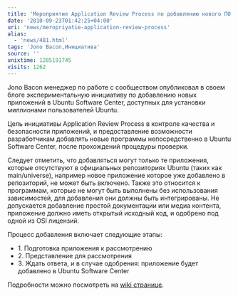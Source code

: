 ```yaml
---
title: 'Мероприятие Application Review Process по добавлению нового ПО в Ubuntu'
date: '2010-09-23T01:42:25+04:00'
uri: 'news/meropriyatie-application-review-process'
alias: 
  - 'news/481.html'
tags: 'Jono Bacon,Инициатива'
source: ''
unixtime: 1285191745
visits: 1262
---
```

Jono Bacon менеджер по работе с сообществом опубликовал в своем блоге экспериментальную инициативу по добавлению новых приложений в Ubuntu Software Center, доступных для установки миллионами пользователей Ubuntu. 

Цель инициативы Application Review Process в контроле качества и безопасности приложений, и предоставление возможности разработчикам добавлять новые программы непосредственно в Ubuntu Software Center, после прохождений процедуры проверки.

Следует отметить, что добавляться могут только те приложения, которые отсутствуют в официальных репозиториях Ubuntu (таких как main/universe), например новое приложение которое уже добавлено в репозиторий, не может быть включено.  Также это относится к программам, которые не могут быть выполнены без использования зависимостей, для добавления они должны быть интегрированы.  Не допускается добавление простой документации или медиа контента, приложение должно иметь открытый исходный код, и одобрено под одной из OSI лицензий.

Процесс добавления включает следующие этапы:

*   1\. Подготовка приложения к рассмотрению
*   2\. Представление для рассмотрения
*   3\. Ждать ответа, и в случае одобрения: приложение будет добавлено в Ubuntu Software Center

Подробности можно посмотреть на [wiki странице](https://wiki.ubuntu.com/AppReviews).
